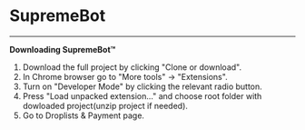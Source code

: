 # SupremeBot
***

**Downloading SupremeBot™**
1. Download the full project by clicking "Clone or download".
2. In Chrome browser go to "More tools" -> "Extensions".
3. Turn on "Developer Mode" by clicking the relevant radio button.
4. Press "Load unpacked extension..." and choose root folder with dowloaded project(unzip project if needed).
5. Go to Droplists & Payment page.
